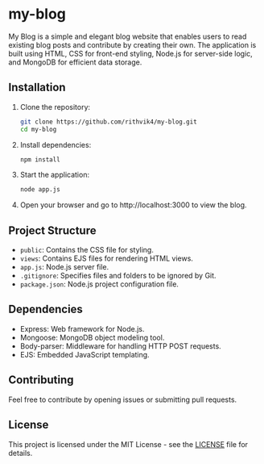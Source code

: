 # my-blog
My Blog is a simple and elegant blog website that enables users to read existing blog posts and contribute by creating their own. The application is built using HTML, CSS for front-end styling, Node.js for server-side logic, and MongoDB for efficient data storage. 

## Installation

1. Clone the repository:

    ```bash
    git clone https://github.com/rithvik4/my-blog.git
    cd my-blog
    ```

2. Install dependencies:

    ```bash
    npm install
    ```

3. Start the application:

    ```bash
    node app.js
    ```

4. Open your browser and go to http://localhost:3000 to view the blog.

## Project Structure

- `public`: Contains the CSS file for styling.
- `views`: Contains EJS files for rendering HTML views.
- `app.js`: Node.js server file.
- `.gitignore`: Specifies files and folders to be ignored by Git.
- `package.json`: Node.js project configuration file.

## Dependencies

- Express: Web framework for Node.js.
- Mongoose: MongoDB object modeling tool.
- Body-parser: Middleware for handling HTTP POST requests.
- EJS: Embedded JavaScript templating.

## Contributing

Feel free to contribute by opening issues or submitting pull requests.

## License

This project is licensed under the MIT License - see the [LICENSE](LICENSE) file for details.
